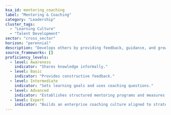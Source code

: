 ```yaml
---
ksa_id: mentoring_coaching
label: "Mentoring & Coaching"
category: "Leadership"
cluster_tags:
  - "Learning Culture"
  - "Talent Development"
sector: "cross_sector"
horizon: "perennial"
description: "Develops others by providing feedback, guidance, and growth opportunities."
source_frameworks: []
proficiency_levels:
  - level: Awareness
    indicator: "Shares knowledge informally."
  - level: Basic
    indicator: "Provides constructive feedback."
  - level: Intermediate
    indicator: "Sets learning goals and uses coaching questions."
  - level: Advanced
    indicator: "Establishes structured mentoring programs and measures impact."
  - level: Expert
    indicator: "Builds an enterprise coaching culture aligned to strategy."
---
```

